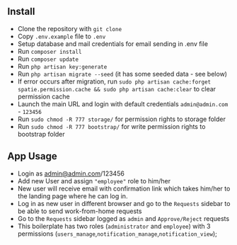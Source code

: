 ## Install
- Clone the repository with `git clone`
- Copy `.env.example` file to `.env` 
- Setup database and mail credentials for email sending in .env file
- Run `composer install`
- Run `composer update`
- Run `php artisan key:generate`
- Run `php artisan migrate --seed` (it has some seeded data - see below)
- If error occurs after migration, run `sudo php artisan cache:forget spatie.permission.cache && sudo php artisan cache:clear` to clear permission cache
- Launch the main URL and login with default credentials `admin@admin.com` - `123456`
- Run `sudo chmod -R 777 storage/` for permission rights to storage folder
- Run `sudo chmod -R 777 bootstrap/` for write permission rights to bootstrap folder

## App Usage
- Login as admin@admin.com/123456
- Add new User and assign `"employee"` role to him/her
- New user will receive email with confirmation link which takes him/her to the landing page where he can log in. 
- Log in as new user in different browser and go to the `Requests` sidebar to be able to send work-from-home requests
- Go to the `Requests` sidebar logged as `admin` and `Approve/Reject` requests 
- This boilerplate has two roles (`administrator` and `employee`) with 3 permissions (`users_manage`,`notification_manage`,`notification_view`);
